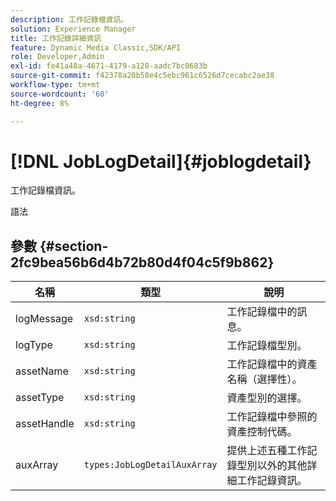 ```yaml
---
description: 工作記錄檔資訊。
solution: Experience Manager
title: 工作記錄詳細資訊
feature: Dynamic Media Classic,SDK/API
role: Developer,Admin
exl-id: fe41a48a-4671-4179-a128-aadc7bc0683b
source-git-commit: f42378a20b58e4c5ebc961c6526d7cecabc2ae38
workflow-type: tm+mt
source-wordcount: '60'
ht-degree: 8%

---
```


# [!DNL JobLogDetail]{#joblogdetail}

工作記錄檔資訊。

語法

## 參數 {#section-2fc9bea56b6d4b72b80d4f04c5f9b862}

| 名稱 | 類型 | 說明 |
|---|---|---|
| logMessage | `xsd:string` | 工作記錄檔中的訊息。 |
| logType | `xsd:string` | 工作記錄檔型別。 |
| assetName | `xsd:string` | 工作記錄檔中的資產名稱（選擇性）。 |
| assetType | `xsd:string` | 資產型別的選擇。 |
| assetHandle | `xsd:string` | 工作記錄檔中參照的資產控制代碼。 |
| auxArray | `types:JobLogDetailAuxArray` | 提供上述五種工作記錄型別以外的其他詳細工作記錄資訊。 |
